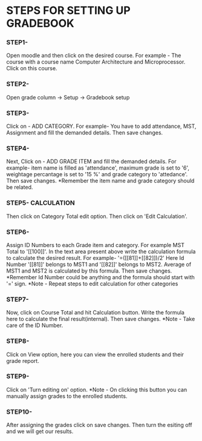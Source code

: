 # STEPS FOR SETTING UP GRADEBOOK

### STEP1-  
Open moodle and then click on the desired course. For example - The course with a course name Computer Architecture and Microprocessor. Click on this course.

### STEP2-
Open grade column -> Setup -> Gradebook setup

### STEP3- 
Click on - ADD CATEGORY. For example- You have to add attendance, MST, Assignment and fill the demanded details. Then save changes. 

### STEP4-
Next, Click on - ADD GRADE ITEM and fill the demanded details. For example- item name is filled as 'attendance', maximum grade is set to '6', weightage percantage is set to '15 %' and grade category to 'attedance'. Then save changes.
*Remember the item name and grade category should be related. 

### STEP5- CALCULATION
Then click on Category Total edit option. Then click on 'Edit Calculation'.

### STEP6-
Assign ID Numbers to each Grade item and category. For example MST Total to '[[100]]'. In the text area present above write the calculation formula to calculate the desired result. For example- '=([[81]]+[[82]])/2' Here Id Number '[[81]]' belongs to MST1 and '[[82]]' belongs to MST2. Average of MST1 and MST2 is calculated by this formula. Then save changes.
*Remember Id Number could be anything and the formula should start with '=' sign. 
*Note - Repeat steps to edit calculation for other categories

### STEP7-
Now, click on Course Total and hit Calculation button. Write the formula here to calculate the final result(internal). Then save changes.
*Note - Take care of the ID Number.

### STEP8-
Click on View option, here you can view the enrolled students and their grade report.

### STEP9-
Click on 'Turn editing on' option.
*Note - On clicking this button you can manually assign grades to the enrolled students.

### STEP10-
After assigning the grades click on save changes. Then turn the esiting off and we will get our results.

 


